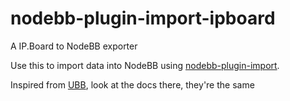 nodebb-plugin-import-ipboard
==========================

A IP.Board to NodeBB exporter

Use this to import data into NodeBB using [nodebb-plugin-import](https://github.com/akhoury/nodebb-plugin-import).

Inspired from [UBB](https://github.com/akhoury/nodebb-plugin-import-ubb), look at the docs there, they're the same
